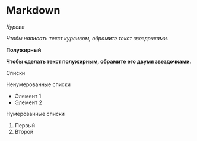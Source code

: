 # Markdown

*Курсив*

*Чтобы написать текст курсивом, обрамите текст звездочками*.

**Полужирный**

**Чтобы сделать текст полужирным, обрамите его двумя звездочками.**

Списки

Ненумерованные списки

* Элемент 1
* Элемент 2

Нумерованные списки

1. Первый
2. Второй

